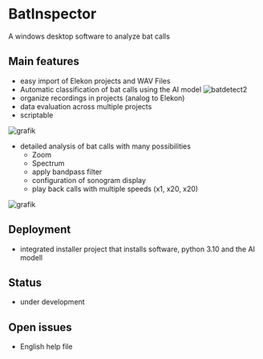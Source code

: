 # BatInspector
A windows desktop software to analyze bat calls

## Main features
- easy import of Elekon projects and WAV Files
- Automatic classification of bat calls using the AI model ![batdetect2](https://github.com/macaodha/batdetect2)
- organize recordings in projects (analog to Elekon)
- data evaluation across multiple projects
- scriptable

![grafik](https://github.com/chrmue44/BatInspector/assets/18011976/5374b401-552c-4cfe-94f7-9c31fc06d194)

- detailed analysis of bat calls with many possibilities
  - Zoom
  - Spectrum
  - apply bandpass filter
  - configuration of sonogram display
  - play back calls with multiple speeds (x1, x20, x20) 

![grafik](https://github.com/chrmue44/BatInspector/assets/18011976/65b8daa4-9401-42cb-981b-29f44985306e)

## Deployment
- integrated installer project that installs software, python 3.10 and the AI modell

## Status
- under development

## Open issues
- English help file

